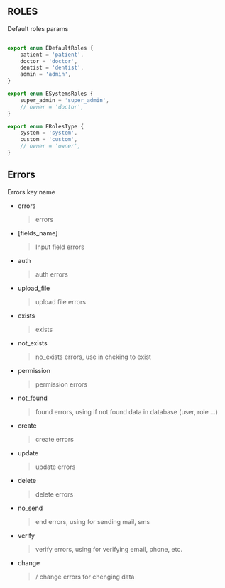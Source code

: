 ## ROLES

Default roles params

``` javascript

export enum EDefaultRoles {
    patient = 'patient',
    doctor = 'doctor',
    dentist = 'dentist',
    admin = 'admin',
}

export enum ESystemsRoles {
    super_admin = 'super_admin',
    // owner = 'doctor',
}

export enum ERolesType {
    system = 'system',
    custom = 'custom',
    // owner = 'owner',
}

```


## Errors
Errors key name
- errors 
    > errors
- [fields_name] 
    > Input field errors
- auth 
    > auth errors
- upload_file 
    > upload file errors
- exists 
    > exists 
- not_exists 
    > no_exists errors, use in cheking to exist
- permission 
    > permission errors
- not_found 
    > found errors, using if not found data in database (user, role ...)
- create 
    > create errors
- update 
    > update errors
- delete 
    > delete errors
- no_send 
    > end errors, using for sending mail, sms
- verify 
    > verify errors, using  for verifying email, phone, etc.
- change 
    > / change errors for chenging data

